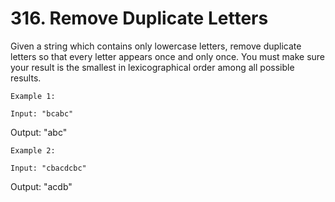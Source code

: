 # 316. Remove Duplicate Letters

Given a string which contains only lowercase letters, remove duplicate letters so that every
        letter appears once and only once. You must make sure your result is the smallest in
        lexicographical order among all possible results.

    Example 1:

    Input: "bcabc"
Output: "abc"

    Example 2:

    Input: "cbacdcbc"
Output: "acdb"
